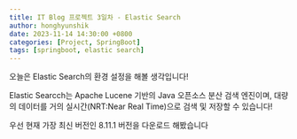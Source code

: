 ```yaml
---
title: IT Blog 프로젝트 3일차 - Elastic Search
author: honghyunshik
date: 2023-11-14 14:30:00 +0800
categories: [Project, SpringBoot]
tags: [springboot, elastic search]
---
```


오늘은 Elastic Search의 환경 설정을 해볼 생각입니다!

Elastic Searcch는 Apache Lucene 기반의 Java 오픈소스 분산 검색 엔진이며,
대량의 데이터를 거의 실시간(NRT:Near Real Time)으로 검색 및 저장할 수 있습니다!

우선 현재 가장 최신 버전인 8.11.1 버전을 다운로드 해봤습니다


